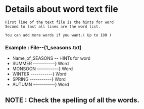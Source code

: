 # Details about word text file

    First line of the text file is the hints for word
    Second to last all lines are the word list.
    
    You can add more words if you want.( Up to 100 )

### Example : File--(1_seasons.txt)

* Name_of_SEASONS -- HINTs for word
* SUMMER  -----------} Word 
* MONSOON -----------} Word     
* WINTER -----------} Word
* SPRING -----------} Word      
* AUTUMN -----------} Word         

## NOTE : Check the spelling of all the words.
